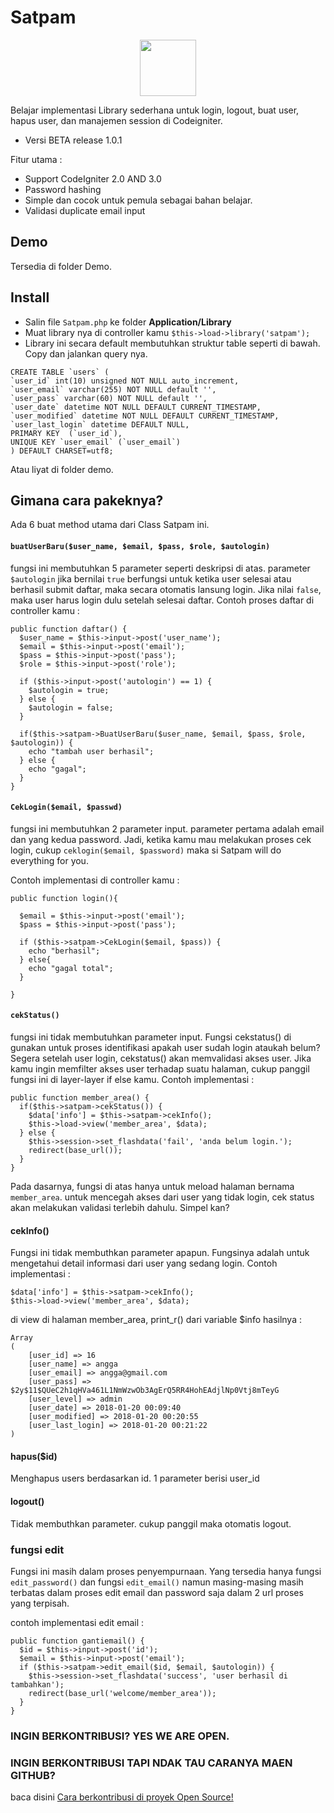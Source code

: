 # Satpam
<p align='center'>
  <img width='90' src='http://www.clipartlord.com/wp-content/uploads/2014/09/policeman4-145x240.png'/>
</p>

Belajar implementasi Library sederhana untuk login, logout, buat user, hapus user, dan manajemen session di Codeigniter.

* Versi BETA release 1.0.1

Fitur utama :
* Support CodeIgniter 2.0 AND 3.0
* Password hashing
* Simple dan cocok untuk pemula sebagai bahan belajar.
* Validasi duplicate email input
## Demo
Tersedia di folder Demo.
## Install
* Salin file `Satpam.php` ke folder **Application/Library**
* Muat library nya di controller kamu `$this->load->library('satpam');`
* Library ini secara default membutuhkan struktur table seperti di bawah. Copy dan jalankan query nya.
```
CREATE TABLE `users` (
`user_id` int(10) unsigned NOT NULL auto_increment,
`user_email` varchar(255) NOT NULL default '',
`user_pass` varchar(60) NOT NULL default '',
`user_date` datetime NOT NULL DEFAULT CURRENT_TIMESTAMP,
`user_modified` datetime NOT NULL DEFAULT CURRENT_TIMESTAMP,
`user_last_login` datetime DEFAULT NULL,
PRIMARY KEY  (`user_id`),
UNIQUE KEY `user_email` (`user_email`)
) DEFAULT CHARSET=utf8;
```

Atau liyat di folder demo.

## Gimana cara pakeknya?
Ada 6 buat method utama dari Class Satpam ini.
#### `buatUserBaru($user_name, $email, $pass, $role, $autologin)`
fungsi ini membutuhkan 5 parameter seperti deskripsi di atas. parameter `$autologin` jika bernilai `true` berfungsi untuk ketika user selesai atau berhasil submit daftar, maka secara otomatis lansung login. Jika nilai `false`, maka user harus login dulu setelah selesai daftar.
Contoh proses daftar di controller kamu :
```
public function daftar() {
  $user_name = $this->input->post('user_name');
  $email = $this->input->post('email');
  $pass = $this->input->post('pass');
  $role = $this->input->post('role');

  if ($this->input->post('autologin') == 1) {
    $autologin = true;
  } else {
    $autologin = false;
  }

  if($this->satpam->BuatUserBaru($user_name, $email, $pass, $role, $autologin)) {
    echo "tambah user berhasil";
  } else {
    echo "gagal";
  }
}
```
#### `CekLogin($email, $passwd)` 

fungsi ini membutuhkan 2 parameter input. parameter pertama adalah email dan yang kedua password. Jadi, ketika kamu mau melakukan proses cek login, cukup `ceklogin($email, $password)` maka si Satpam will do everything for you.

Contoh implementasi di controller kamu :


```
public function login(){

  $email = $this->input->post('email');
  $pass = $this->input->post('pass');
  
  if ($this->satpam->CekLogin($email, $pass)) {
    echo "berhasil";
  } else{
    echo "gagal total";
  }
  
}
```
#### `cekStatus()`
fungsi ini tidak membutuhkan parameter input. Fungsi cekstatus() di gunakan untuk proses identifikasi apakah user sudah login ataukah belum? Segera setelah user login, cekstatus() akan memvalidasi akses user. Jika kamu ingin memfilter akses user terhadap suatu halaman, cukup panggil fungsi ini di layer-layer if else kamu. Contoh implementasi :
```
public function member_area() {
  if($this->satpam->cekStatus()) {
    $data['info'] = $this->satpam->cekInfo();
    $this->load->view('member_area', $data);
  } else {
    $this->session->set_flashdata('fail', 'anda belum login.');
    redirect(base_url());
  }
}
  ```
Pada dasarnya, fungsi di atas hanya untuk meload halaman bernama `member_area`. untuk mencegah akses dari user yang tidak login, cek status akan melakukan validasi terlebih dahulu. Simpel kan?

#### cekInfo()
Fungsi ini tidak membuthkan parameter apapun. Fungsinya adalah untuk mengetahui detail informasi dari user yang sedang login. Contoh implementasi :
```
$data['info'] = $this->satpam->cekInfo();
$this->load->view('member_area', $data);
```
di view di halaman member_area, print_r() dari variable $info hasilnya :
```
Array
(
    [user_id] => 16
    [user_name] => angga
    [user_email] => angga@gmail.com
    [user_pass] => $2y$11$QUeC2h1qHVa461L1NmWzwOb3AgErQ5RR4HohEAdjlNp0Vtj8mTeyG
    [user_level] => admin
    [user_date] => 2018-01-20 00:09:40
    [user_modified] => 2018-01-20 00:20:55
    [user_last_login] => 2018-01-20 00:21:22
)
```
#### hapus($id)
Menghapus users berdasarkan id. 1 parameter berisi user_id
#### logout()
Tidak membuthkan parameter. cukup panggil maka otomatis logout.

### fungsi edit
Fungsi ini masih dalam proses penyempurnaan. Yang tersedia hanya fungsi `edit_password()` dan fungsi `edit_email()` namun masing-masing masih terbatas dalam proses edit email dan password saja dalam 2 url proses yang terpisah.

contoh implementasi edit email :
```
public function gantiemail() {
  $id = $this->input->post('id');
  $email = $this->input->post('email');  
  if ($this->satpam->edit_email($id, $email, $autologin)) {
    $this->session->set_flashdata('success', 'user berhasil di tambahkan');
    redirect(base_url('welcome/member_area'));
  }
}
```

### INGIN BERKONTRIBUSI? YES WE ARE OPEN.
### INGIN BERKONTRIBUSI TAPI NDAK TAU CARANYA MAEN GITHUB?
baca disini [Cara berkontribusi di proyek Open Source!](https://github.com/endymuhardin/belajarGit/blob/master/cara-berkontribusi-opensources-github.md) 
